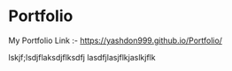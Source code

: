 # Portfolio
My Portfolio Link :-
https://yashdon999.github.io/Portfolio/

lskjf;lsdjflaksdjflksdfj
lasdfjlasjflkjaslkjflk
